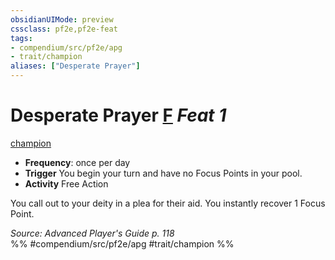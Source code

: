 ```yaml
---
obsidianUIMode: preview
cssclass: pf2e,pf2e-feat
tags:
- compendium/src/pf2e/apg
- trait/champion
aliases: ["Desperate Prayer"]
---
```

# Desperate Prayer  [F](chapter-9-playing-the-game.md#Actions "Free Action") *Feat 1*  
[champion](Reference/Rules/Traits/champion.md "Champion Class Trait")  

- **Frequency**: once per day
- **Trigger** You begin your turn and have no Focus Points in your pool.
- **Activity** Free Action

You call out to your deity in a plea for their aid. You instantly recover 1 Focus Point.

*Source: Advanced Player's Guide p. 118*  
%% #compendium/src/pf2e/apg #trait/champion %%